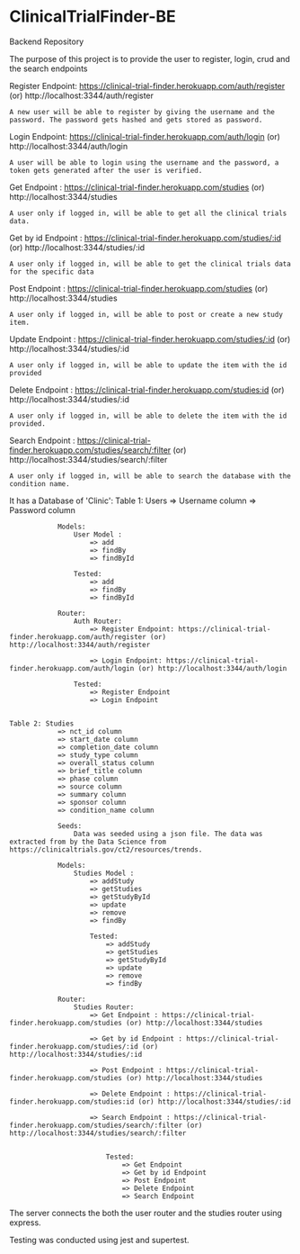 # ClinicalTrialFinder-BE
Backend Repository

The purpose of this project is to provide the user to register, login, crud and the search endpoints

Register Endpoint: https://clinical-trial-finder.herokuapp.com/auth/register (or) http://localhost:3344/auth/register

    A new user will be able to register by giving the username and the password. The password gets hashed and gets stored as password.

Login Endpoint: https://clinical-trial-finder.herokuapp.com/auth/login (or) http://localhost:3344/auth/login

    A user will be able to login using the username and the password, a token gets generated after the user is verified.

Get Endpoint : https://clinical-trial-finder.herokuapp.com/studies (or) http://localhost:3344/studies 

    A user only if logged in, will be able to get all the clinical trials data.

Get by id Endpoint : https://clinical-trial-finder.herokuapp.com/studies/:id (or) http://localhost:3344/studies/:id 

    A user only if logged in, will be able to get the clinical trials data for the specific data

Post Endpoint : https://clinical-trial-finder.herokuapp.com/studies (or) http://localhost:3344/studies 

    A user only if logged in, will be able to post or create a new study item.    

Update Endpoint : https://clinical-trial-finder.herokuapp.com/studies/:id (or) http://localhost:3344/studies/:id 

    A user only if logged in, will be able to update the item with the id provided

Delete Endpoint : https://clinical-trial-finder.herokuapp.com/studies:id (or) http://localhost:3344/studies/:id

    A user only if logged in, will be able to delete the item with the id provided.

Search Endpoint : https://clinical-trial-finder.herokuapp.com/studies/search/:filter (or) http://localhost:3344/studies/search/:filter 

    A user only if logged in, will be able to search the database with the condition name.


It has a Database of 'Clinic':
    Table 1: Users 
                => Username column
                => Password column

                Models:
                    User Model : 
                        => add
                        => findBy
                        => findById

                    Tested:
                        => add   
                        => findBy
                        => findById 

                Router:  
                    Auth Router:
                        => Register Endpoint: https://clinical-trial-finder.herokuapp.com/auth/register (or) http://localhost:3344/auth/register

                        => Login Endpoint: https://clinical-trial-finder.herokuapp.com/auth/login (or) http://localhost:3344/auth/login   

                    Tested:
                        => Register Endpoint   
                        => Login Endpoint
                        

    Table 2: Studies
                => nct_id column                             
                => start_date column 
                => completion_date column 
                => study_type column 
                => overall_status column 
                => brief_title column 
                => phase column 
                => source column 
                => summary column 
                => sponsor column 
                => condition_name column 

                Seeds:
                    Data was seeded using a json file. The data was extracted from by the Data Science from https://clinicaltrials.gov/ct2/resources/trends.

                Models:
                    Studies Model : 
                        => addStudy
                        => getStudies
                        => getStudyById
                        => update
                        => remove
                        => findBy

                        Tested:
                            => addStudy
                            => getStudies
                            => getStudyById
                            => update
                            => remove
                            => findBy                        

                Router:  
                    Studies Router:
                        => Get Endpoint : https://clinical-trial-finder.herokuapp.com/studies (or) http://localhost:3344/studies 

                        => Get by id Endpoint : https://clinical-trial-finder.herokuapp.com/studies/:id (or) http://localhost:3344/studies/:id  

                        => Post Endpoint : https://clinical-trial-finder.herokuapp.com/studies (or) http://localhost:3344/studies 

                        => Delete Endpoint : https://clinical-trial-finder.herokuapp.com/studies:id (or) http://localhost:3344/studies/:id

                        => Search Endpoint : https://clinical-trial-finder.herokuapp.com/studies/search/:filter (or) http://localhost:3344/studies/search/:filter


                            Tested:
                                => Get Endpoint
                                => Get by id Endpoint
                                => Post Endpoint
                                => Delete Endpoint
                                => Search Endpoint
                                


The server connects the both the user router and the studies router using express.

Testing was conducted using jest and supertest.
                